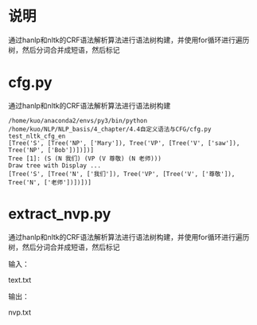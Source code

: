 # 说明
通过hanlp和nltk的CRF语法解析算法进行语法树构建，并使用for循环进行遍历树，然后分词合并成短语，然后标记

# cfg.py
通过hanlp和nltk的CRF语法解析算法进行语法树构建

```
/home/kuo/anaconda2/envs/py3/bin/python /home/kuo/NLP/NLP_basis/4_chapter/4.4自定义语法与CFG/cfg.py
test_nltk_cfg_en
[Tree('S', [Tree('NP', ['Mary']), Tree('VP', [Tree('V', ['saw']), Tree('NP', ['Bob'])])])]
Tree [1]: (S (N 我们) (VP (V 尊敬) (N 老师)))
Draw tree with Display ...
[Tree('S', [Tree('N', ['我们']), Tree('VP', [Tree('V', ['尊敬']), Tree('N', ['老师'])])])]
```

# extract_nvp.py

通过hanlp和nltk的CRF语法解析算法进行语法树构建，并使用for循环进行遍历树，然后分词合并成短语，然后标记

输入：

text.txt

输出：

nvp.txt

